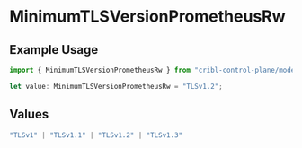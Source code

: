 # MinimumTLSVersionPrometheusRw

## Example Usage

```typescript
import { MinimumTLSVersionPrometheusRw } from "cribl-control-plane/models/operations";

let value: MinimumTLSVersionPrometheusRw = "TLSv1.2";
```

## Values

```typescript
"TLSv1" | "TLSv1.1" | "TLSv1.2" | "TLSv1.3"
```